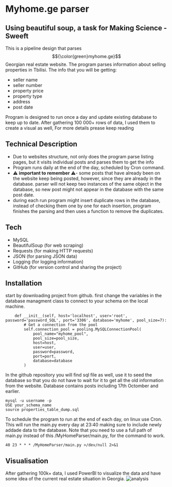 # Myhome.ge parser
## Using beautiful soup, a task for Making Science - Sweeft

This is a pipeline design that parses $${\color{green}myhome.ge}$$ Georgian real estate website. The program parses information about selling properties in Tbilisi. The info that you will be getting:
- seller name
- seller number
- property price
- property type
- address
- post date

Program is designed to run once a day and update existing database to keep up to date. After gathering 100 000+ rows of data, I used them to create a visual as well, For more details prease keep reading

## Technical Description
- Due to websites structure, not only does the program parse listing pages, but it visits individual posts and parses them to get the info
- Program runs daily at the end of the day, scheduled by Cron command.
- ⚠️ **important to remember** ⚠️- some posts that have already been on the website keep being posted, however, since they are already in the database. parser will not keep two instances of the same object in the database, so new post might not appear in the database with the same post date.
- during each run program might insert duplicate rows in the database, instead of checking them one by one for each insertion, program finishes the parsing and then uses a function to remove the duplicates.

## Tech

- MySQL
- BeautifulSoup (for web scraping)
- Requests (for making HTTP requests)
- JSON (for parsing JSON data)
- Logging (for logging information)
- GitHub (for version control and sharing the project)


## Installation

start by downloading project from github. first change the variables in the database managment class to connect to your schema on the local machine. 

```
    def __init__(self, host='localhost', user='root', password='password_SQL', port='3306', database='myhome', pool_size=7):
        # Get a connection from the pool
        self.connection_pool = pooling.MySQLConnectionPool(
            pool_name="myhome_pool",
            pool_size=pool_size,
            host=host,
            user=user,
            password=password,
            port=port,
            database=database
        )
```

In the github repository you will find sql file as well, use it to seed the database so that you do not have to wait for it to get all the old information from the website. Database contains posts including 17th Octomber and earlier.

```
mysql -u username -p
USE your_schema_name
source properties_table_dump.sql
```

To schedule the program to run at the end of each day, on linux use Cron. This will run the main.py every day at 23:40 making sure to include newly addade data to the database.
Note that you need to use a full path of main.py instead of this /MyHomeParser/main.py, for the command to work.
```
40 23 * * * /MyHomeParser/main.py >/dev/null 2>&1
```

## Visualisation
After gathering 100k+ data, I used PowerBI to visualize the data and have some idea of the current real estate situation in Georgia.
![analysis](https://github.com/DavidTchanturia/MyHomeParser/assets/104893522/b8e00afe-c342-4af1-b6b2-9750cab96899)

